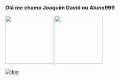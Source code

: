 ### Olá me chamo Joaquim David ou Aluno999

<div>
 <a href="https://github.com/Aluno999">
<img height='150cm' src="https://github-readme-stats.vercel.app/api?username=Aluno999&show_icons=true&theme=dracula)](https://github.com/anuraghazra/github-readme-stats"/>

<img height='150cm' src="https://github-readme-stats.vercel.app/api/top-langs/?username=Aluno999&layout=compact&theme=dracula)](https://github.com/anuraghazra/github-readme-stats"/>
</div>


![dog](https://imgur.com/drIYZm0.gif)
